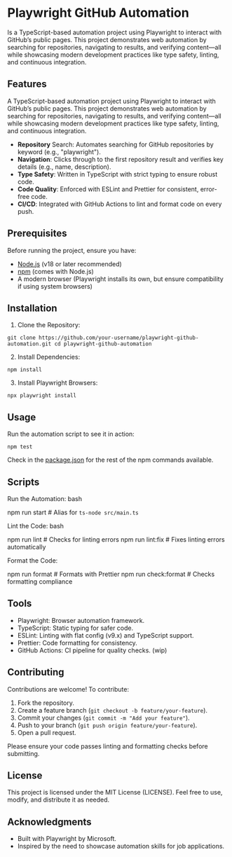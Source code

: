 # Playwright GitHub Automation

Is a TypeScript-based automation project using Playwright to interact with GitHub’s public pages. This project demonstrates web automation by searching for repositories, navigating to results, and verifying content—all while showcasing modern development practices like type safety, linting, and continuous integration.

## Features
A TypeScript-based automation project using Playwright to interact with GitHub’s public pages. This project demonstrates web automation by searching for repositories, navigating to results, and verifying content—all while showcasing modern development practices like type safety, linting, and continuous integration.

* **Repository** Search: Automates searching for GitHub repositories by keyword (e.g., "playwright").
* **Navigation**: Clicks through to the first repository result and verifies key details (e.g., name, description).
* **Type Safety**: Written in TypeScript with strict typing to ensure robust code.
* **Code Quality**: Enforced with ESLint and Prettier for consistent, error-free code.
* **CI/CD**: Integrated with GitHub Actions to lint and format code on every push.

## Prerequisites
Before running the project, ensure you have:
* [Node.js](https://nodejs.org/en) (v18 or later recommended)
* [npm](https://www.npmjs.com/) (comes with Node.js)
* A modern browser (Playwright installs its own, but ensure compatibility if using system browsers)

## Installation

1. Clone the Repository:

`git clone https://github.com/your-username/playwright-github-automation.git
cd playwright-github-automation`

2. Install Dependencies:

`npm install`

3. Install Playwright Browsers:

`npx playwright install`

## Usage

Run the automation script to see it in action:

`npm test`

Check in the [package.json](package.json) for the rest of the npm commands available.

## Scripts

Run the Automation:
bash

npm run start  # Alias for `ts-node src/main.ts`

Lint the Code:
bash

npm run lint   # Checks for linting errors
npm run lint:fix  # Fixes linting errors automatically

Format the Code:

npm run format  # Formats with Prettier
npm run check:format  # Checks formatting compliance

## Tools
* Playwright: Browser automation framework.
* TypeScript: Static typing for safer code.
* ESLint: Linting with flat config (v9.x) and TypeScript support.
* Prettier: Code formatting for consistency.
* GitHub Actions: CI pipeline for quality checks. (wip)


## Contributing
Contributions are welcome! To contribute:

1. Fork the repository.
2. Create a feature branch (`git checkout -b feature/your-feature`).
3. Commit your changes (`git commit -m "Add your feature"`).
4. Push to your branch (`git push origin feature/your-feature`).
5. Open a pull request.

Please ensure your code passes linting and formatting checks before submitting.

## License

This project is licensed under the MIT License (LICENSE). Feel free to use, modify, and distribute it as needed.
## Acknowledgments

* Built with Playwright by Microsoft.
* Inspired by the need to showcase automation skills for job applications.

